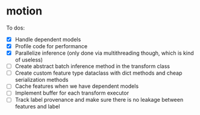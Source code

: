 # motion

To dos:

- [x] Handle dependent models
- [x] Profile code for performance
- [x] Parallelize inference (only done via multithreading though, which is kind of useless)
- [ ] Create abstract batch inference method in the transform class
- [ ] Create custom feature type dataclass with dict methods and cheap serialization methods
- [ ] Cache features when we have dependent models
- [ ] Implement buffer for each transform executor
- [ ] Track label provenance and make sure there is no leakage between features and label